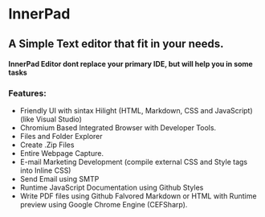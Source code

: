 # InnerPad
## A Simple Text editor that fit in your needs.


#### InnerPad Editor dont replace your primary IDE, but will help you in some tasks

### Features:

- Friendly UI with sintax Hilight (HTML, Markdown, CSS and JavaScript) (like Visual Studio)
- Chromium Based Integrated Browser with Developer Tools.
- Files and Folder Explorer
- Create .Zip Files
- Entire Webpage Capture.
- E-mail Marketing Development (compile external CSS and Style tags into Inline CSS)
- Send Email using SMTP
- Runtime JavaScript Documentation using Github Styles
- Write PDF files using Github Falvored Markdown or HTML with Runtime preview using Google Chrome Engine (CEFSharp).
